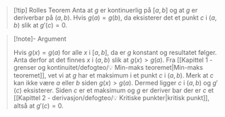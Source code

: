 > [!tip] Rolles Teorem
> Anta at $g$ er kontinuerlig på $[a,b]$ og at $g$ er deriverbar på $(a,b)$. Hvis $g(a) = g(b)$, da eksisterer det et punkt $c$ i $(a,b)$ slik at $g'(c) = 0$.
> 


> [!note]- Argument 
> 
> Hvis $g(x) = g(a)$ for alle $x$ i $[a,b]$, da er $g$ konstant og resultatet følger. Anta derfor at det finnes $x$ i $(a,b)$ slik at $g(x) > g(a)$. Fra [[Kapittel 1 - grenser og kontinuitet/defogteo/💡 Min-maks teoremet|Min-maks teoremet]], vet vi at $g$ har et maksimum i et punkt $c$ i $(a,b)$. Merk at $c$ kan ikke være $a$ eller $b$ siden $g(x) > g(a)$. Dermed ligger $c$ i $(a,b)$ og $g'(c)$ eksisterer. Siden $c$ er et maksimum og $g$ er deriver bar der er $c$ et [[Kapittel 2 - derivasjon/defogteo/💡 Kritiske punkter|kritisk punkt]], altså at $g'(c) = 0$. 

